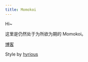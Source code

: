```yaml
---
title: Momokoi
---
```


Hi~

这里是仍然处于为所欲为期的 Momokoi。

[博客](/posts/)

Style by [hyrious](//hyrious.me)
